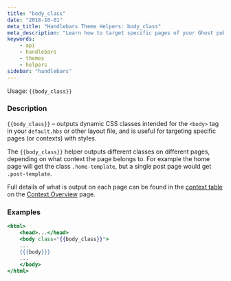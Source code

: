```yaml
---
title: "body_class"
date: "2018-10-01"
meta_title: "Handlebars Theme Helpers: body_class"
meta_description: "Learn how to target specific pages of your Ghost publication with styles. Read more about Ghost themes! 👻"
keywords:
    - api
    - handlebars
    - themes
    - helpers
sidebar: "handlebars"
---
```


Usage: `{{body_class}}`

### Description

`{{body_class}}` – outputs dynamic CSS classes intended for the `<body>` tag in your `default.hbs` or other layout file, and is useful for targeting specific pages (or contexts) with styles.

The `{{body_class}}` helper outputs different classes on different pages, depending on what context the page belongs to. For example the home page will get the class `.home-template`, but a single post page would get `.post-template`.

Full details of what is output on each page can be found in the [context table](/docs/context-overview#section-context-table) on the [Context Overview](doc:context-overview) page.

### Examples

```html:title=default.hbs
<html>
    <head>...</head>
    <body class="{{body_class}}">
    ...
    {{{body}}}
    ...
    </body>
</html>
```

